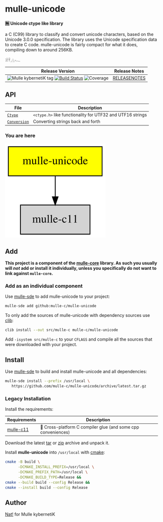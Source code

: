 # mulle-unicode

#### 🈚 Unicode ctype like library

a C (C99) library to classify and convert unicode characters, based on the
Unicode 3.0.0 specification.
The library uses the Unicode specification data to create C code.
mulle-unicode is fairly compact for what it does, compiling down to around
256KB.

`𓀀𓋹𓂻𓆑`



| Release Version                                       | Release Notes
|-------------------------------------------------------|--------------
| ![Mulle kybernetiK tag](https://img.shields.io/github/tag/mulle-c/mulle-unicode.svg?branch=release) [![Build Status](https://github.com/mulle-c/mulle-unicode/workflows/CI/badge.svg?branch=release)](//github.com/mulle-c/mulle-unicode/actions) ![Coverage](https://img.shields.io/badge/coverage-100%25%C2%A0-2acf49) | [RELEASENOTES](RELEASENOTES.md) |


## API

| File                             | Description
|----------------------------------| ----------------------------------------
| [`Ctype`](dox/API_CTYPE.md)      | `<ctype.h>` like functionality for UTF32 and UTF16 strings
| [`Conversion`](dox/API_CTYPE.md) | Converting strings back and forth




### You are here

![Overview](overview.dot.svg)





## Add

**This project is a component of the [mulle-core](//github.com/mulle-core/mulle-core) library. As such you usually will *not* add or install it
individually, unless you specifically do not want to link against
`mulle-core`.**


### Add as an individual component

Use [mulle-sde](//github.com/mulle-sde) to add mulle-unicode to your project:

``` sh
mulle-sde add github:mulle-c/mulle-unicode
```

To only add the sources of mulle-unicode with dependency
sources use [clib](https://github.com/clibs/clib):


``` sh
clib install --out src/mulle-c mulle-c/mulle-unicode
```

Add `-isystem src/mulle-c` to your `CFLAGS` and compile all the sources that were downloaded with your project.


## Install

Use [mulle-sde](//github.com/mulle-sde) to build and install mulle-unicode and all dependencies:

``` sh
mulle-sde install --prefix /usr/local \
   https://github.com/mulle-c/mulle-unicode/archive/latest.tar.gz
```

### Legacy Installation

Install the requirements:

| Requirements                                 | Description
|----------------------------------------------|-----------------------
| [mulle-c11](https://github.com/mulle-c/mulle-c11)             | 🔀 Cross-platform C compiler glue (and some cpp conveniences)

Download the latest [tar](https://github.com/mulle-c/mulle-unicode/archive/refs/tags/latest.tar.gz) or [zip](https://github.com/mulle-c/mulle-unicode/archive/refs/tags/latest.zip) archive and unpack it.

Install **mulle-unicode** into `/usr/local` with [cmake](https://cmake.org):

``` sh
cmake -B build \
      -DCMAKE_INSTALL_PREFIX=/usr/local \
      -DCMAKE_PREFIX_PATH=/usr/local \
      -DCMAKE_BUILD_TYPE=Release &&
cmake --build build --config Release &&
cmake --install build --config Release
```


## Author

[Nat!](https://mulle-kybernetik.com/weblog) for Mulle kybernetiK  



